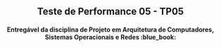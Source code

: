 <h2 align="center">
   Teste de Performance 05 - TP05
</h2>

<h4 align="center">
   Entregável da disciplina de Projeto em Arquitetura de Computadores, Sistemas Operacionais e Redes :blue_book:
</h4>

<p align="center">
</p>

<br>